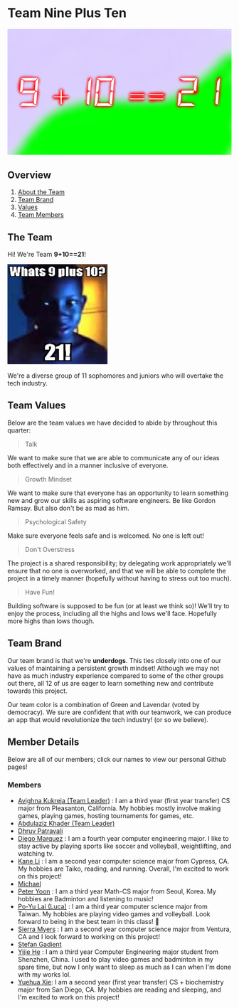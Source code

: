 # Team Nine Plus Ten 
![9 + 10 == 21 Banner](/admin/branding/banner.jpg)

## Overview
1. [About the Team](#the-team)
2. [Team Brand](#team-brand)
3. [Values](#team-values)
4. [Team Members](#member-details)

## The Team
Hi! We're Team **9+10==21**! 

![Our Team](/admin/src/9+10.jpeg)

We're a diverse group of 11 sophomores and juniors who will overtake the tech industry.

## Team Values
Below are the team values we have decided to abide by throughout this quarter:

> Talk

We want to make sure that we are able to communicate any of our ideas both effectively and in a manner inclusive of everyone.
> Growth Mindset

We want to make sure that everyone has an opportunity to learn something new and grow our skills as aspiring software engineers. Be like Gordon Ramsay. But also don't be as mad as him.

> Psychological Safety

Make sure everyone feels safe and is welcomed. No one is left out!
> Don't Overstress

The project is a shared responsibility; by delegating work appropriately we'll ensure that no one is overworked, and that we will be able to complete the project in a timely manner (hopefully without having to stress out too much).
> Have Fun!

Building software is supposed to be fun (or at least we think so)! We'll try to enjoy the process, including all the highs and lows we'll face. Hopefully more highs than lows though.

## Team Brand
Our team brand is that we're **underdogs**. This ties closely into one of our values of maintaining a persistent growth mindset! Although we may not have as much industry experience compared to some of the other groups out there, all 12 of us are eager to learn something new and contribute towards this project.

Our team color is a combination of Green and Lavendar (voted by democracy). We sure are confident that with our teamwork, we can produce an app that would revolutionize the tech industry! (or so we believe).

## Member Details
Below are all of our members; click our names to view our personal Github pages!

### Members
- [Avighna Kukreja (Team Leader)](https://github.com/IceGawd) : I am a third year (first year transfer) CS major from Pleasanton, California. My hobbies mostly involve making games, playing games, hosting tournaments for games, etc. 
- [Abdulaziz Khader (Team Leader)](https://github.com/AbdulazizKhader)
- [Dhruv Patravali](https://github.com/dpatravaliUCSD)
- [Diego Marquez](https://github.com/evawlve) : I am a fourth year computer engineering major. I like to stay active by playing sports like soccer and volleyball, weightlifting, and watching tv.
- [Kane Li](https://github.com/Li-Kane) : I am a second year computer science major from Cypress, CA. My hobbies are Taiko, reading, and running. Overall, I'm excited to work on this project! 
- [Michael](https://github.com/mdimapilis)
- [Peter Yoon](https://github.com/peterjhyoon) : I am a third year Math-CS major from Seoul, Korea. My hobbies are Badminton and listening to music!
- [Po-Yu Lai (Luca)](https://github.com/Astraeven0502) :  I am a third year computer science major from Taiwan. My hobbies are playing video games and volleyball. Look forward to being in the best team in this class! :muscle:
- [Sierra Myers](https://github.com/sierra392) : I am a second year computer science major from Ventura, CA and I look forward to working on this project!
- [Stefan Gadient](https://github.com/ssgadient)
- [Yijie He](https://github.com/HenoHyj) : I am a third year Computer Engineering major student from Shenzhen, China. I used to play video games and badminton in my spare time, but now I only want to sleep as much as I can when I'm done with my works lol.
- [Yuehua Xie](https://github.com/yue-hua-x): I am a second year (first year transfer) CS + biochemistry major from San Diego, CA. My hobbies are reading and sleeping, and I'm excited to work on this project!
